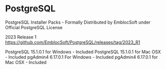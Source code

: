 # PostgreSQL
PostgreSQL Installer Packs - Formally Distributed by EmblocSoft under Official PostgreSQL License

2023 Release 1
https://github.com/EmblocSoft/PostgreSQL/releases/tag/2023_R1

PostgreSQL 15.1.0.1 for Windows  - Included
PostgreSQL 15.1.0.1 for Mac OSX  - Included
pgAdmin4   6.17.0.1 For Windows  - Included
pgAdmin4   6.17.0.1 for Mac OSX  - Included


